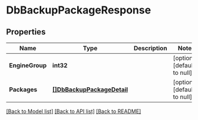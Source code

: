 # DbBackupPackageResponse

## Properties
Name | Type | Description | Notes
------------ | ------------- | ------------- | -------------
**EngineGroup** | **int32** |  | [optional] [default to null]
**Packages** | [**[]DbBackupPackageDetail**](DbBackupPackageDetail.md) |  | [optional] [default to null]

[[Back to Model list]](../README.md#documentation-for-models) [[Back to API list]](../README.md#documentation-for-api-endpoints) [[Back to README]](../README.md)

